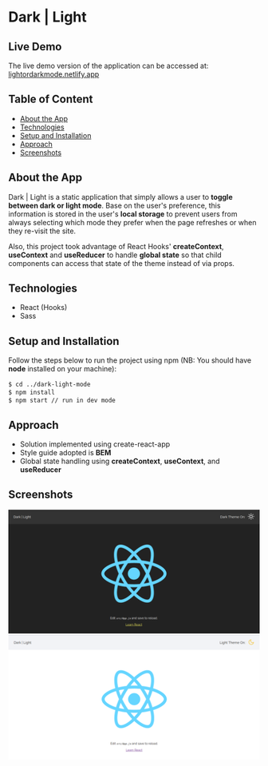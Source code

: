 # Dark | Light

## Live Demo

The live demo version of the application can be accessed at: [lightordarkmode.netlify.app](https://darkorlightmode.netlify.app/)

## Table of Content

- [About the App](#about-the-app)
- [Technologies](#technologies)
- [Setup and Installation](#setup-and-installation)
- [Approach](#approach)
- [Screenshots](#screenshots)

## About the App

Dark | Light is a static application that simply allows a user to **toggle between dark or light mode**. Base on the user's preference, this information is stored in the user's **local storage** to prevent users from always selecting which mode they prefer when the page refreshes or when they re-visit the site.

Also, this project took advantage of React Hooks' **createContext**, **useContext** and **useReducer** to handle **global state** so that child components can access that state of the theme instead of via props.

## Technologies

- React (Hooks)
- Sass

## Setup and Installation

Follow the steps below to run the project using npm (NB: You should have **node** installed on your machine):

```
$ cd ../dark-light-mode
$ npm install
$ npm start // run in dev mode
```

## Approach

- Solution implemented using create-react-app
- Style guide adopted is **BEM**
- Global state handling using **createContext**, **useContext**, and **useReducer**

## Screenshots
![DarkMode](./src/assets/darkmode.png)
![LightMode](./src/assets/lightmode.png)